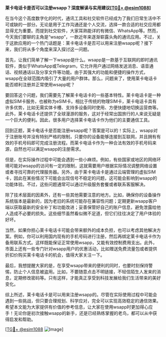**莱卡电话卡是否可以注册wsapp？深度解读与实用建议[[TG💪+ @esim1088](https://t.me/s/esim1088)]**

在当今这个高度数字化的时代，通讯工具和社交软件已经成为了我们日常生活中不可或缺的一部分。无论是用于工作沟通还是个人交流，选择一款合适的社交应用都显得尤为重要。而提到社交软件，大家耳熟能详的有微信、WhatsApp等。然而，今天我们要聊的主角是“wsapp”，一款近年来逐渐崭露头角的通讯应用。不过，关于这款应用的一个热门话题是：莱卡电话卡是否可以用来注册wsapp呢？接下来，我们将从多个角度来深入探讨这一问题。

首先，让我们简单了解一下wsapp是什么。wsapp是一款基于互联网的即时通讯软件，类似于WhatsApp或Telegram，它允许用户通过网络发送消息、语音通话、视频通话以及分享文件等功能。由于其强大的功能和便捷的操作方式，wsapp在全球范围内吸引了大量的用户群体。那么，问题来了，使用莱卡电话卡能否顺利注册并正常使用wsapp呢？

要回答这个问题，我们需要先了解莱卡电话卡的一些基本特性。莱卡电话卡是一种虚拟SIM卡服务，也被称为eSIM卡。相比于传统的物理SIM卡，莱卡电话卡具有许多优势，比如无需实体卡槽、支持多设备同时使用、方便快捷地切换运营商等。此外，莱卡电话卡还提供了全球漫游的服务，这对于经常出国旅行的人来说无疑是一个巨大的便利。因此，很多用户选择莱卡电话卡作为他们的主要通信工具。

回到正题，莱卡电话卡是否能注册wsapp呢？答案是可以的！实际上，wsapp对于注册账号并没有特别严格的限制，只要你的设备能够连接到互联网，并且拥有有效的手机号码即可完成注册流程。而莱卡电话卡作为一种合法有效的手机号码来源，自然也可以满足wsapp的注册需求。

但是，在实际操作过程中可能会遇到一些小麻烦。例如，有些国家或地区的网络环境可能对wsapp的访问有一定的限制，这就需要用户根据实际情况调整网络设置或者寻找可靠的代理服务器。另外，由于莱卡电话卡是通过云端管理的虚拟SIM卡，因此在某些情况下可能会出现信号不稳定的问题，这可能会影响到wsapp的功能体验。不过，这些问题通常可以通过升级服务套餐或者联系客服解决。

除了技术层面的因素外，还有一些其他需要注意的地方。比如，确保你的设备操作系统版本是最新的，因为老旧的系统可能存在兼容性问题；定期更新wsapp客户端以获取最新的安全补丁和功能改进；妥善保管好自己的账户信息，避免泄露给他人造成不必要的损失。这些细节虽然看似微不足道，但它们往往决定了用户体验的好坏。

当然，如果你担心莱卡电话卡可能会带来额外的成本负担，也可以考虑其他解决方案。例如，你可以利用国内现有的手机号码进行注册，然后再绑定莱卡电话卡作为备用联系方式。这样既能保证正常使用wsapp，又能有效控制费用支出。此外，市面上还有一些专门针对wsapp用户的优惠活动，比如赠送免费流量包或者提供折扣价购买莱卡电话卡的机会，值得大家关注一下。

最后，我想提醒大家的是，在享受wsapp带来的便利的同时，也要时刻保持警惕，防止个人信息被盗用。比如，不要随意点击不明链接，不轻信陌生人发来的消息，定期修改密码等。只有这样，才能真正享受到科技发展给我们生活带来的美好变化。

综上所述，莱卡电话卡是可以用来注册wsapp的。尽管在实际使用过程中可能会遇到一些挑战，但只要合理规划、科学应对，完全可以实现高效稳定的通信效果。希望本文能为大家提供有价值的参考信息，让大家在使用wsapp时更加得心应手！无论你是初次接触wsapp的新手，还是已经熟练掌握的老鸟，都可以从中获得启发和帮助。

[[TG💪+ @esim1088](https://t.me/s/esim1088) ![Image](https://i.postimg.cc/4NQfJmqS/Snipaste-2025-05-13-00-14-12.png)]